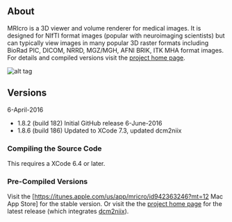 ## About

MRIcro is a 3D viewer and volume renderer for medical images. It is designed for NIfTI format images (popular with neuroimaging scientists) but can typically view images in many popular 3D raster formats including BioRad PIC, DICOM, NRRD, MGZ/MGH, AFNI BRIK, ITK MHA format images. For details and compiled versions visit the [project home page](http://www.mccauslandcenter.sc.edu/crnl/mricro).

![alt tag](https://github.com/neurolabusc/MRIcro/blob/master/mricro.jpg)

## Versions

6-April-2016
 - 1.8.2 (build 182) Initial GitHub release
6-June-2016
 - 1.8.6 (build 186) Updated to XCode 7.3, updated dcm2niix

### Compiling the Source Code

 This requires a XCode 6.4 or later.

### Pre-Compiled Versions

 Visit the [https://itunes.apple.com/us/app/mricro/id942363246?mt=12 Mac App Store] for the stable version. Or visit the the [project home page](http://www.mccauslandcenter.sc.edu/crnl/mricro) for the latest release (which integrates [dcm2niix](https://www.nitrc.org/plugins/mwiki/index.php/dcm2nii:MainPage)).
